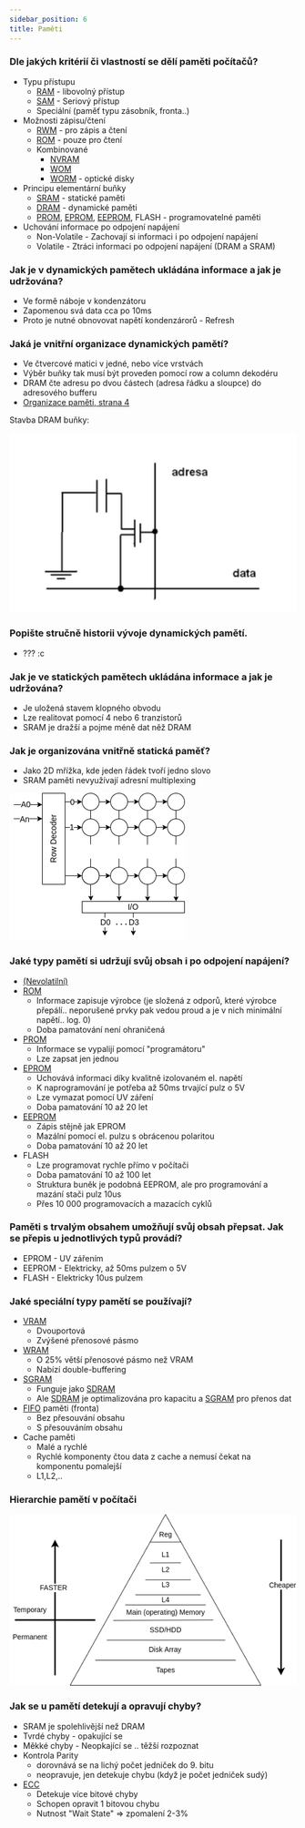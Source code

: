 ```yaml
---
sidebar_position: 6
title: Paměti
---
```


### Dle jakých kritérií či vlastností se dělí paměti počítačů?
- Typu přístupu
    - [RAM](## "Random Access Memory") - libovolný přístup
    - [SAM](## "Serial Access Memory") - Seriový přístup
    - Speciální (paměť typu zásobník, fronta..)
- Možnosti zápisu/čtení
    - [RWM](## "Read Write Memory") - pro zápis a čtení
    - [ROM](## "Read Only Memory") - pouze pro čtení
    - Kombinované
        - [NVRAM](## "Non Volatile RAM")
        - [WOM](## "Write Only Memory")
        - [WORM](## "Write Once - Ready Many times memory") - optické disky
- Principu elementární buňky
    - [SRAM](## "Static RAM") - statické paměti
    - [DRAM](## "Dynamic RAM") - dynamické paměti
    - [PROM](## "Programable ROM"), [EPROM](## "Erasable PROM"), [EEPROM](## "Electrically Erasable PROM"), FLASH - programovatelné paměti
- Uchování informace po odpojení napájení
    - Non-Volatile - Zachovají si informaci i po odpojení napájení
    - Volatile - Ztráci informaci po odpojení napájení (DRAM a SRAM)



### Jak je v dynamických pamětech ukládána informace a jak je udržována?
- Ve formě náboje v kondenzátoru
- Zapomenou svá data cca po 10ms
- Proto je nutné obnovovat napětí kondenzárorů - Refresh 



### Jaká je vnitřní organizace dynamických pamětí?
- Ve čtvercové matici v jedné, nebo více vrstvách
- Výběr buňky tak musí být proveden pomocí row a column dekodéru
- DRAM čte adresu po dvou částech (adresa řádku a sloupce) do adresového bufferu
- [Organizace paměti, strana 4](https://poli.cs.vsb.cz/edu/apps/down/pameti.pdf#page=4)

Stavba DRAM buňky: 

![dram_bunka](imgs/dram_bunka.png)



### Popište stručně historii vývoje dynamických pamětí.
- ??? :c



### Jak je ve statických pamětech ukládána informace a jak je udržována?
- Je uložená stavem klopného obvodu
- Lze realitovat pomocí 4 nebo 6 tranzistorů
- SRAM je dražší a pojme méně dat něž DRAM



### Jak je organizována vnitřně statická paměť?
- Jako 2D mřížka, kde jeden řádek tvoří jedno slovo
- SRAM paměti nevyužívají adresní multiplexing

![SRAM](imgs/SRAM.png)



### Jaké typy pamětí si udržují svůj obsah i po odpojení napájení?
- [(Nevolatilní)](## "Non-Volatile")
- [ROM](## "Read Only Memory")
    - Informace zapisuje výrobce (je složená z odporů, které výrobce přepálí.. neporušené prvky pak vedou proud a je v nich minimální napětí.. log. 0)
    - Doba pamatování není ohraničená
- [PROM](## "Programable ROM")
    - Informace se vypalijí pomocí "programátoru"
    - Lze zapsat jen jednou
- [EPROM](## "Erasable PROM")
    - Uchovává informaci díky kvalitně izolovaném el. napětí
    - K naprogramování je potřeba až 50ms trvající pulz o 5V
    - Lze vymazat pomocí UV záření
    - Doba pamatování 10 až 20 let
- [EEPROM](## "Electrically Erasable PROM")
    - Zápis stějně jak EPROM
    - Mazální pomocí el. pulzu s obrácenou polaritou
    - Doba pamatování 10 až 20 let
- FLASH
    - Lze programovat rychle přímo v počítači
    - Doba pamatování 10 až 100 let
    - Struktura buněk je podobná EEPROM, ale pro programování a mazání stači pulz 10us
    - Přes 10 000 programovacích a mazacích cyklů



### Paměti s trvalým obsahem umožňují svůj obsah přepsat. Jak se přepis u jednotlivých typů provádí?
- EPROM - UV zářením
- EEPROM - Elektricky, až 50ms pulzem o 5V
- FLASH - Elektricky 10us pulzem



### Jaké speciální typy pamětí se používají?
- [VRAM](## "Video RAM")
    - Dvouportová
    - Zvýšené přenosové pásmo
- [WRAM](## "Window RAM (nemá nic společného s Windows operačním systémem)")
    - O 25% větší přenosové pásmo než VRAM
    - Nabízí double-buffering
- [SGRAM](## "Synchroní Grafická RAM")
    - Funguje jako [SDRAM](## "Synchronous Dynamic RAM")
    - Ale [SDRAM](## "Synchronous Dynamic RAM") je optimalizována pro kapacitu a [SGRAM](## "Synchronous Graphic RAM") pro přenos dat
- [FIFO](## "First In First Out") paměti (fronta)
    - Bez přesouvání obsahu
    - S přesouváním obsahu
- Cache paměti
    - Malé a rychlé
    - Rychlé komponenty čtou data z cache a nemusí čekat na komponentu pomalejší
    - L1,L2,..



### Hierarchie pamětí v počítači

![memory_h](imgs/memory_h.png)



### Jak se u pamětí detekují a opravují chyby?
- SRAM je spolehlivější než DRAM
- Tvrdé chyby - opakující se 
- Měkké chyby - Neopkající se .. těžší rozpoznat
- Kontrola Parity
    - dorovnává se na lichý počet jedniček do 9. bitu
    - neopravuje, jen detekuje chybu (když je počet jedniček sudý)
- [ECC](## "Error Correction Code")
    - Detekuje více bitové chyby
    - Schopen opravit 1 bitovou chybu
    - Nutnost "Wait State" => zpomalení 2-3%
